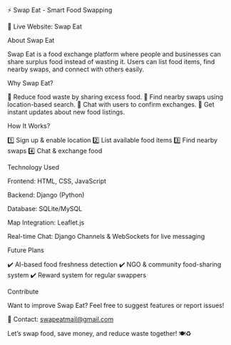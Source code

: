 
⚡ Swap Eat - Smart Food Swapping

🔗 Live Website: Swap Eat

About Swap Eat

Swap Eat is a food exchange platform where people and businesses can share surplus food instead of wasting it. Users can list food items, find nearby swaps, and connect with others easily.

Why Swap Eat?

🚀 Reduce food waste by sharing excess food.
📍 Find nearby swaps using location-based search.
💬 Chat with users to confirm exchanges.
🔔 Get instant updates about new food listings.

How It Works?

1️⃣ Sign up & enable location
2️⃣ List available food items
3️⃣ Find nearby swaps
4️⃣ Chat & exchange food

Technology Used

Frontend: HTML, CSS, JavaScript

Backend: Django (Python)

Database: SQLite/MySQL 

Map Integration: Leaflet.js

Real-time Chat: Django Channels & WebSockets for live messaging



Future Plans

✔️ AI-based food freshness detection
✔️ NGO & community food-sharing system
✔️ Reward system for regular swappers

Contribute

Want to improve Swap Eat? Feel free to suggest features or report issues!

📩 Contact: swapeatmail@gmail.com

Let’s swap food, save money, and reduce waste together! 🍽️♻️
